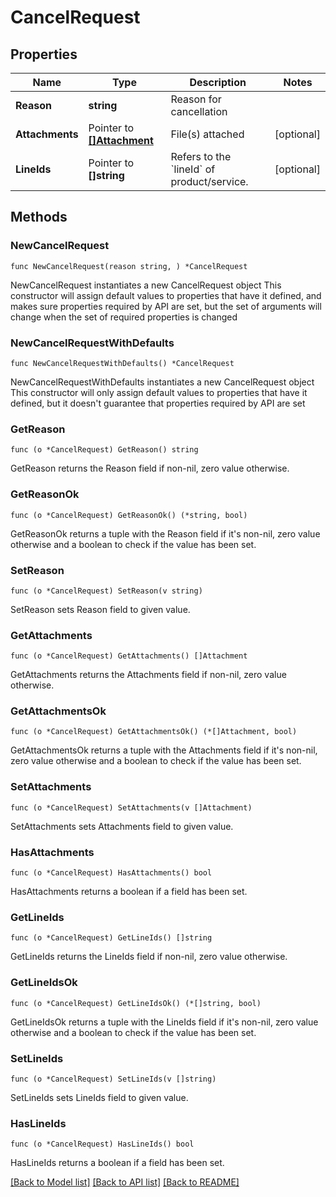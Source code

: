 # CancelRequest

## Properties

Name | Type | Description | Notes
------------ | ------------- | ------------- | -------------
**Reason** | **string** | Reason for cancellation | 
**Attachments** | Pointer to [**[]Attachment**](Attachment.md) | File(s) attached | [optional] 
**LineIds** | Pointer to **[]string** | Refers to the &#x60;lineId&#x60; of product/service. | [optional] 

## Methods

### NewCancelRequest

`func NewCancelRequest(reason string, ) *CancelRequest`

NewCancelRequest instantiates a new CancelRequest object
This constructor will assign default values to properties that have it defined,
and makes sure properties required by API are set, but the set of arguments
will change when the set of required properties is changed

### NewCancelRequestWithDefaults

`func NewCancelRequestWithDefaults() *CancelRequest`

NewCancelRequestWithDefaults instantiates a new CancelRequest object
This constructor will only assign default values to properties that have it defined,
but it doesn't guarantee that properties required by API are set

### GetReason

`func (o *CancelRequest) GetReason() string`

GetReason returns the Reason field if non-nil, zero value otherwise.

### GetReasonOk

`func (o *CancelRequest) GetReasonOk() (*string, bool)`

GetReasonOk returns a tuple with the Reason field if it's non-nil, zero value otherwise
and a boolean to check if the value has been set.

### SetReason

`func (o *CancelRequest) SetReason(v string)`

SetReason sets Reason field to given value.


### GetAttachments

`func (o *CancelRequest) GetAttachments() []Attachment`

GetAttachments returns the Attachments field if non-nil, zero value otherwise.

### GetAttachmentsOk

`func (o *CancelRequest) GetAttachmentsOk() (*[]Attachment, bool)`

GetAttachmentsOk returns a tuple with the Attachments field if it's non-nil, zero value otherwise
and a boolean to check if the value has been set.

### SetAttachments

`func (o *CancelRequest) SetAttachments(v []Attachment)`

SetAttachments sets Attachments field to given value.

### HasAttachments

`func (o *CancelRequest) HasAttachments() bool`

HasAttachments returns a boolean if a field has been set.

### GetLineIds

`func (o *CancelRequest) GetLineIds() []string`

GetLineIds returns the LineIds field if non-nil, zero value otherwise.

### GetLineIdsOk

`func (o *CancelRequest) GetLineIdsOk() (*[]string, bool)`

GetLineIdsOk returns a tuple with the LineIds field if it's non-nil, zero value otherwise
and a boolean to check if the value has been set.

### SetLineIds

`func (o *CancelRequest) SetLineIds(v []string)`

SetLineIds sets LineIds field to given value.

### HasLineIds

`func (o *CancelRequest) HasLineIds() bool`

HasLineIds returns a boolean if a field has been set.


[[Back to Model list]](../README.md#documentation-for-models) [[Back to API list]](../README.md#documentation-for-api-endpoints) [[Back to README]](../README.md)


